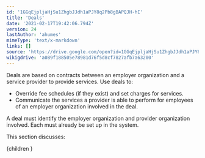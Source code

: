 ```yaml
---
id: '1GGqEjpljaHjSu1ZhgbJJdh1aPJY8q2Pb8gBAPQJH-hI'
title: 'Deals'
date: '2021-02-17T19:42:06.794Z'
version: 24
lastAuthor: 'ahumes'
mimeType: 'text/x-markdown'
links: []
source: 'https://drive.google.com/open?id=1GGqEjpljaHjSu1ZhgbJJdh1aPJY8q2Pb8gBAPQJH-hI'
wikigdrive: 'a089f188505e78981d76f5d8cf7827afb7a63200'
---
```

Deals are based on contracts between an employer organization and a service provider to provide services. Use deals to:

* Override fee schedules (if they exist) and set charges for services.
* Communicate the services a provider is able to perform for employees of an employer organization involved in the deal.

A deal must identify the employer organization and provider organization involved. Each must already be set up in the system.

This section discusses:

{children }
